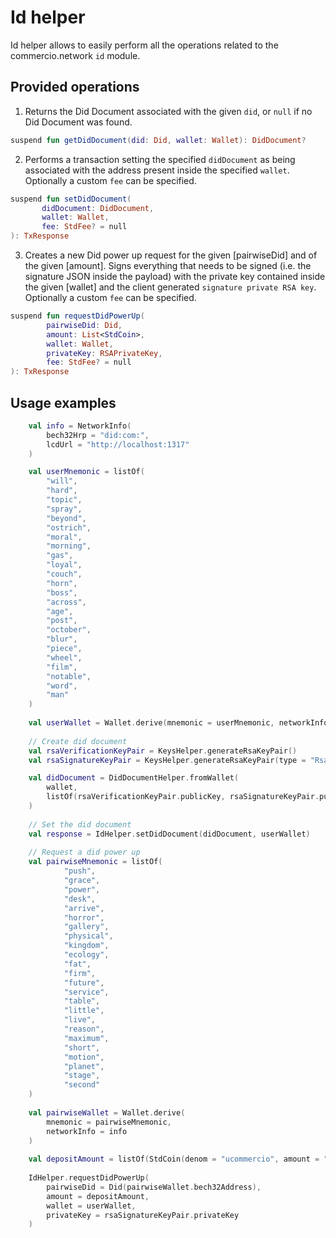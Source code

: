 # Id helper
Id helper allows to easily perform all the operations related to the commercio.network `id` module.

## Provided operations
1. Returns the Did Document associated with the given `did`, or `null` if no Did Document was found.
```kotlin
suspend fun getDidDocument(did: Did, wallet: Wallet): DidDocument?
```
2. Performs a transaction setting the specified `didDocument` as being associated with the
   address present inside the specified `wallet`. Optionally a custom `fee` can be specified.
```kotlin
suspend fun setDidDocument(        
       didDocument: DidDocument,
       wallet: Wallet,
       fee: StdFee? = null
): TxResponse
```
3. Creates a new Did power up request for the given [pairwiseDid] and of the given [amount].
   Signs everything that needs to be signed (i.e. the signature JSON inside the payload) with the
   private key contained inside the given [wallet] and the client generated `signature private RSA key`.
   Optionally a custom `fee` can be specified.
```kotlin
suspend fun requestDidPowerUp(
        pairwiseDid: Did,
        amount: List<StdCoin>,
        wallet: Wallet,
        privateKey: RSAPrivateKey,
        fee: StdFee? = null
): TxResponse
```
## Usage examples
```kotlin
    val info = NetworkInfo(
        bech32Hrp = "did:com:", 
        lcdUrl = "http://localhost:1317"
    )

    val userMnemonic = listOf(
        "will",
        "hard",
        "topic",
        "spray",
        "beyond",
        "ostrich",
        "moral",
        "morning",
        "gas",
        "loyal",
        "couch",
        "horn",
        "boss",
        "across",
        "age",
        "post",
        "october",
        "blur",
        "piece",
        "wheel",
        "film",
        "notable",
        "word",
        "man"
    )
    
    val userWallet = Wallet.derive(mnemonic = userMnemonic, networkInfo = info)
    
    // Create did document
    val rsaVerificationKeyPair = KeysHelper.generateRsaKeyPair()
    val rsaSignatureKeyPair = KeysHelper.generateRsaKeyPair(type = "RsaSignatureKey2018")

    val didDocument = DidDocumentHelper.fromWallet(
        wallet, 
        listOf(rsaVerificationKeyPair.publicKey, rsaSignatureKeyPair.publicKey)
    )
    
    // Set the did document
    val response = IdHelper.setDidDocument(didDocument, userWallet)
    
    // Request a did power up
    val pairwiseMnemonic = listOf(
            "push",
            "grace",
            "power",
            "desk",
            "arrive",
            "horror",
            "gallery",
            "physical",
            "kingdom",
            "ecology",
            "fat",
            "firm",
            "future",
            "service",
            "table",
            "little",
            "live",
            "reason",
            "maximum",
            "short",
            "motion",
            "planet",
            "stage",
            "second"
    )
     
    val pairwiseWallet = Wallet.derive(
        mnemonic = pairwiseMnemonic, 
        networkInfo = info
    )
    
    val depositAmount = listOf(StdCoin(denom = "ucommercio", amount = "100"))
     
    IdHelper.requestDidPowerUp(
        pairwiseDid = Did(pairwiseWallet.bech32Address),
        amount = depositAmount,
        wallet = userWallet,
        privateKey = rsaSignatureKeyPair.privateKey
    )
```
